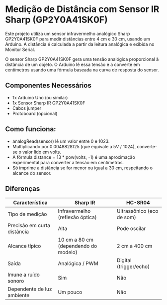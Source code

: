 # Medição de Distância com Sensor IR Sharp (GP2Y0A41SK0F)

Este projeto utiliza um sensor infravermelho analógico Sharp GP2Y0A41SK0F para medir distâncias entre 4 cm e 30 cm, usando um Arduino. A distância é calculada a partir da leitura analógica e exibida no Monitor Serial.

O sensor Sharp GP2Y0A41SK0F gera uma tensão analógica proporcional à distância de um objeto. O Arduino lê essa tensão e a converte em centímetros usando uma fórmula baseada na curva de resposta do sensor.

## Componentes Necessários

- 1x Arduino Uno (ou similar)
- 1x Sensor Sharp IR GP2Y0A41SK0F
- Cabos jumper
- Protoboard (opcional)

## Como funciona:

- analogRead(sensor) lê um valor entre 0 e 1023.
- Multiplicando por 0.0048828125 (que equivale a 5V / 1024), converte-se o valor lido em volts.
- A fórmula distance = 13 * pow(volts, -1) é uma aproximação experimental para converter a tensão em centímetros.
- Só imprime a distância se for menor ou igual a 30 cm, respeitando o alcance do sensor.

## Diferenças

| Característica | Sharp IR | HC-SR04 |
| --- | --- | --- |
| Tipo de medição | Infravermelho (reflexão óptica) | Ultrassônico (eco de som) |
| Precisão em curta distância | Alta | Pode oscilar |
| Alcance típico | 10 cm a 80 cm (dependendo do modelo) | 2 cm a 400 cm |
| Saída | Analógica / PWM | Digital (trigger/echo) |
| Imune a ruído sonoro | Sim | Não |
| Dependente de luz ambiente | Um pouco | Não |